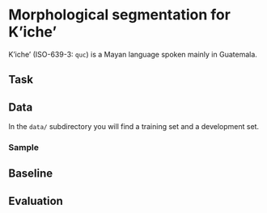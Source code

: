 # Morphological segmentation for Kʼicheʼ

Kʼicheʼ (ISO-639-3: `quc`) is a Mayan language spoken mainly in Guatemala. 


## Task


## Data

In the `data/` subdirectory you will find a training set and a development set. 

### Sample

## Baseline

## Evaluation

